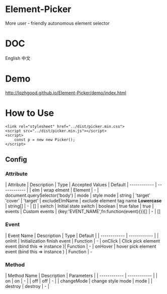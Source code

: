 # Element-Picker
More user - friendly autonomous element selector

# DOC
English
中文

# Demo
http://lqzhgood.github.io/Element-Picker/demo/index.html



# How to Use
```
<link rel="stylesheet" href="../dist/picker.min.css">
<script src="../dist/picker.min.js"></script>
<script>
	const p = new new Picker();
</script>
```



## Config
### Attribute
| Attribute  | Description  | Type | Accepted Values	 | Default
| ------------ | ------------ |
| elm  |  wrap elment | Element | -  | document.querySelector('body')
| mode  |  style mode  | string | 'target' 'cover' | 'target'
| excludeElmName  |  exclude element tag name **Lowercase**  | string[] | - | []
| switch  |  Initial state switch  | boolean | true false | true
| events  |  Custom events | {key:'EVENT_NAME',fn:function(event){}}[] | -   | []

### Event
| Event Name  | Description  | Type |  Default |
| ------------ | ------------ |
| onInit  |  Initialization finish event | Function |  -
| onClick  |  Click pick element event (bind this =>  instance )| Function   | -
| onHover  |  hover pick element event (bind this => instance ) | Function    | -

### Method
| Method Name  | Description  | Parameters |
| ------------ | ------------ |
| on  |  on | - |
| off  |  off | - |
| changeMode  | change style mode | mode |
| destroy  |  destroy | - |